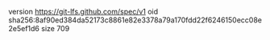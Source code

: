 version https://git-lfs.github.com/spec/v1
oid sha256:8af90ed384da52173c8861e82e3378a79a170fdd22f6246150ecc08e2e5ef1d6
size 709

